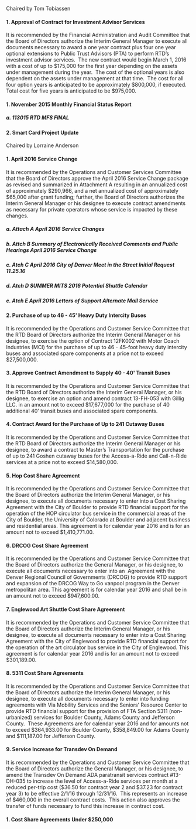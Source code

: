 Chaired by Tom Tobiassen

#### 1. Approval of Contract for Investment Advisor Services

It is recommended by the Financial Administration and Audit Committee that the Board of Directors authorize the Interim General Manager to execute all documents necessary to award a one year contract plus four one year optional extensions to Public Trust Advisors (PTA) to perform RTD’s investment advisor services.  The new contract would begin March 1, 2016 with a cost of up to $175,000 for the first year depending on the assets under management during the year.  The cost of the optional years is also dependent on the assets under management at that time.  The cost for all four option years is anticipated to be approximately $800,000, if executed.  Total cost for five years is anticipated to be $975,000.

#### 1. November 2015 Monthly Financial Status Report

##### a. 113015 RTD MFS FINAL

#### 2. Smart Card Project Update

Chaired by Lorraine Anderson

#### 1. April 2016 Service Change

It is recommended by the Operations and Customer Services Committee that the Board of Directors approve the April 2016 Service Change package as revised and summarized in Attachment A resulting in an annualized cost of approximately $290,966, and a net annualized cost of approximately $65,000 after grant funding; further, the Board of Directors authorizes the Interim General Manager or his designee to execute contract amendments as necessary for private operators whose service is impacted by these changes.

##### a. Attach A April 2016 Service Changes

##### b. Attch B Summary of Electronically Received Comments and Public Hearings April 2016 Service Change

##### c. Atch C April 2016 City of Denver Meet in the Street Initial Request 11.25.16

##### d. Atch D SUMMER MITS 2016 Potential Shuttle Calendar

##### e. Atch E April 2016 Letters of Support Alternate Mall Service

#### 2. Purchase of up to 46 - 45' Heavy Duty Intercity Buses

It is recommended by the Operations and Customer Service Committee that the RTD Board of Directors authorize the Interim General Manager or his designee, to exercise the option of Contract 12FK002 with Motor Coach Industries (MCI) for the purchase of up to 46 - 45-foot heavy duty intercity buses and associated spare components at a price not to exceed $27,500,000.

#### 3. Approve Contract Amendment to Supply 40 - 40' Transit Buses

It is recommended by the Operations and Customer Service Committee that the RTD Board of Directors authorize the Interim General Manager, or his designee, to exercise an option and amend contract 13-FH-053 with Gillig LLC. in an amount not to exceed $17,677,000 for the purchase of 40 additional 40’ transit buses and associated spare components.

#### 4. Contract Award for the Purchase of Up to 241 Cutaway Buses

It is recommended by the Operations and Customer Service Committee that the RTD Board of Directors authorize the Interim General Manager or his designee, to award a contract to Master’s Transportation for the purchase of up to 241 Goshen cutaway buses for the Access-a-Ride and Call-n-Ride services at a price not to exceed $14,580,000.

#### 5. Hop Cost Share Agreement

It is recommended by the Operations and Customer Service Committee that the Board of Directors authorize the Interim General Manager, or his designee, to execute all documents necessary to enter into a Cost Sharing Agreement with the City of Boulder to provide RTD financial support for the operation of the HOP circulator bus service in the commercial areas of the City of Boulder, the University of Colorado at Boulder and adjacent business and residential areas. This agreement is for calendar year 2016 and is for an amount not to exceed $1,410,771.00.

#### 6. DRCOG Cost Share Agreement

It is recommended by the Operations and Customer Service Committee that the Board of Directors authorize the General Manager, or his designee, to execute all documents necessary to enter into an  Agreement with the Denver Regional Council of Governments (DRCOG) to provide RTD support and expansion of the DRCOG Way to Go vanpool program in the Denver metropolitan area. This agreement is for calendar year 2016 and shall be in an amount not to exceed $947,600.00.

#### 7. Englewood Art Shuttle Cost Share Agreement

It is recommended by the Operations and Customer Service Committee that the Board of Directors authorize the Interim General Manager, or his designee, to execute all documents necessary to enter into a Cost Sharing Agreement with the City of Englewood to provide RTD financial support for the operation of the art circulator bus service in the City of Englewood. This agreement is for calendar year 2016 and is for an amount not to exceed $301,189.00.

#### 8. 5311 Cost Share Agreements

It is recommended by the Operations and Customer Service Committee that the Board of Directors authorize the Interim General Manager, or his designee, to execute all documents necessary to enter into funding agreements with Via Mobility Services and the Seniors’ Resource Center to provide RTD financial support for the provision of FTA Section 5311 (non-urbanized) services for Boulder County, Adams County and Jefferson County.  These Agreements are for calendar year 2016 and for amounts not to exceed $364,933.00 for Boulder County, $358,849.00 for Adams County and $111,187.00 for Jefferson County.

#### 9. Service Increase for Transdev On Demand

It is recommended by the Operations and Customer Service Committee that the Board of Directors authorize the General Manager, or his designee, to amend the Transdev On Demand ADA paratransit services contract #13-DH-035 to increase the level of Access-a-Ride services per month at a reduced per-trip cost ($36.50 for contract year 2 and $37.23 for contract year 3) to be effective 2/1/16 through 12/31/16.  This represents an increase of $460,000 in the overall contract costs.  This action also approves the transfer of funds necessary to fund this increase in contract cost.

#### 1. Cost Share Agreements Under $250,000